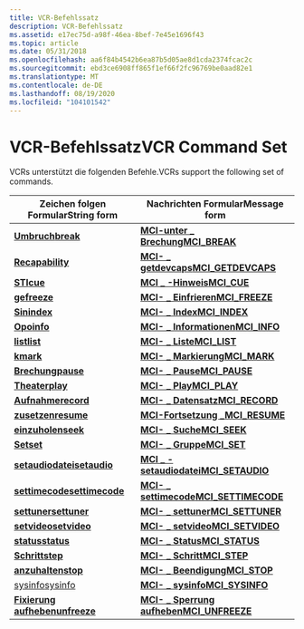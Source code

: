 ```yaml
---
title: VCR-Befehlssatz
description: VCR-Befehlssatz
ms.assetid: e17ec75d-a98f-46ea-8bef-7e45e1696f43
ms.topic: article
ms.date: 05/31/2018
ms.openlocfilehash: aa6f84b4542b6ea87b5d05ae8d1cda2374fcac2c
ms.sourcegitcommit: ebd3ce6908ff865f1ef66f2fc96769be0aad82e1
ms.translationtype: MT
ms.contentlocale: de-DE
ms.lasthandoff: 08/19/2020
ms.locfileid: "104101542"
---
```

# <a name="vcr-command-set"></a><span data-ttu-id="7f821-103">VCR-Befehlssatz</span><span class="sxs-lookup"><span data-stu-id="7f821-103">VCR Command Set</span></span>

<span data-ttu-id="7f821-104">VCRs unterstützt die folgenden Befehle.</span><span class="sxs-lookup"><span data-stu-id="7f821-104">VCRs support the following set of commands.</span></span>



| <span data-ttu-id="7f821-105">Zeichen folgen Formular</span><span class="sxs-lookup"><span data-stu-id="7f821-105">String form</span></span>                        | <span data-ttu-id="7f821-106">Nachrichten Formular</span><span class="sxs-lookup"><span data-stu-id="7f821-106">Message form</span></span>                                |
|------------------------------------|---------------------------------------------|
| [<span data-ttu-id="7f821-107">**Umbruch**</span><span class="sxs-lookup"><span data-stu-id="7f821-107">**break**</span></span>](break.md)             | [<span data-ttu-id="7f821-108">**MCI-unter \_ Brechung**</span><span class="sxs-lookup"><span data-stu-id="7f821-108">**MCI\_BREAK**</span></span>](mci-break.md)             |
| [<span data-ttu-id="7f821-109">**Re**</span><span class="sxs-lookup"><span data-stu-id="7f821-109">**capability**</span></span>](capability.md)   | [<span data-ttu-id="7f821-110">**MCI- \_ getdevcaps**</span><span class="sxs-lookup"><span data-stu-id="7f821-110">**MCI\_GETDEVCAPS**</span></span>](mci-getdevcaps.md)   |
| [<span data-ttu-id="7f821-111">**STI**</span><span class="sxs-lookup"><span data-stu-id="7f821-111">**cue**</span></span>](cue.md)                 | [<span data-ttu-id="7f821-112">**MCI \_ -Hinweis**</span><span class="sxs-lookup"><span data-stu-id="7f821-112">**MCI\_CUE**</span></span>](mci-cue.md)                 |
| [<span data-ttu-id="7f821-113">**ge**</span><span class="sxs-lookup"><span data-stu-id="7f821-113">**freeze**</span></span>](freeze.md)           | [<span data-ttu-id="7f821-114">**MCI- \_ Einfrieren**</span><span class="sxs-lookup"><span data-stu-id="7f821-114">**MCI\_FREEZE**</span></span>](mci-freeze.md)           |
| [<span data-ttu-id="7f821-115">**Sin**</span><span class="sxs-lookup"><span data-stu-id="7f821-115">**index**</span></span>](./windows-multimedia-start-page.md)             | [<span data-ttu-id="7f821-116">**MCI- \_ Index**</span><span class="sxs-lookup"><span data-stu-id="7f821-116">**MCI\_INDEX**</span></span>](mci-index.md)             |
| [<span data-ttu-id="7f821-117">**Opo**</span><span class="sxs-lookup"><span data-stu-id="7f821-117">**info**</span></span>](info.md)               | [<span data-ttu-id="7f821-118">**MCI- \_ Informationen**</span><span class="sxs-lookup"><span data-stu-id="7f821-118">**MCI\_INFO**</span></span>](mci-info.md)               |
| [<span data-ttu-id="7f821-119">**list**</span><span class="sxs-lookup"><span data-stu-id="7f821-119">**list**</span></span>](list.md)               | [<span data-ttu-id="7f821-120">**MCI- \_ Liste**</span><span class="sxs-lookup"><span data-stu-id="7f821-120">**MCI\_LIST**</span></span>](mci-list.md)               |
| [<span data-ttu-id="7f821-121">**k**</span><span class="sxs-lookup"><span data-stu-id="7f821-121">**mark**</span></span>](mark.md)               | [<span data-ttu-id="7f821-122">**MCI- \_ Markierung**</span><span class="sxs-lookup"><span data-stu-id="7f821-122">**MCI\_MARK**</span></span>](mci-mark.md)               |
| [<span data-ttu-id="7f821-123">**Brechung**</span><span class="sxs-lookup"><span data-stu-id="7f821-123">**pause**</span></span>](pause.md)             | [<span data-ttu-id="7f821-124">**MCI- \_ Pause**</span><span class="sxs-lookup"><span data-stu-id="7f821-124">**MCI\_PAUSE**</span></span>](mci-pause.md)             |
| [<span data-ttu-id="7f821-125">**Theater**</span><span class="sxs-lookup"><span data-stu-id="7f821-125">**play**</span></span>](play.md)               | [<span data-ttu-id="7f821-126">**MCI- \_ Play**</span><span class="sxs-lookup"><span data-stu-id="7f821-126">**MCI\_PLAY**</span></span>](mci-play.md)               |
| [<span data-ttu-id="7f821-127">**Aufnahme**</span><span class="sxs-lookup"><span data-stu-id="7f821-127">**record**</span></span>](record.md)           | [<span data-ttu-id="7f821-128">**MCI- \_ Datensatz**</span><span class="sxs-lookup"><span data-stu-id="7f821-128">**MCI\_RECORD**</span></span>](mci-record.md)           |
| [<span data-ttu-id="7f821-129">**zusetzen**</span><span class="sxs-lookup"><span data-stu-id="7f821-129">**resume**</span></span>](resume.md)           | [<span data-ttu-id="7f821-130">**MCI-Fortsetzung \_**</span><span class="sxs-lookup"><span data-stu-id="7f821-130">**MCI\_RESUME**</span></span>](mci-resume.md)           |
| [<span data-ttu-id="7f821-131">**einzuholen**</span><span class="sxs-lookup"><span data-stu-id="7f821-131">**seek**</span></span>](seek.md)               | [<span data-ttu-id="7f821-132">**MCI- \_ Suche**</span><span class="sxs-lookup"><span data-stu-id="7f821-132">**MCI\_SEEK**</span></span>](mci-seek.md)               |
| [<span data-ttu-id="7f821-133">**Set**</span><span class="sxs-lookup"><span data-stu-id="7f821-133">**set**</span></span>](set.md)                 | [<span data-ttu-id="7f821-134">**MCI- \_ Gruppe**</span><span class="sxs-lookup"><span data-stu-id="7f821-134">**MCI\_SET**</span></span>](mci-set.md)                 |
| [<span data-ttu-id="7f821-135">**setaudiodatei**</span><span class="sxs-lookup"><span data-stu-id="7f821-135">**setaudio**</span></span>](setaudio.md)       | [<span data-ttu-id="7f821-136">**MCI \_ -setaudiodatei**</span><span class="sxs-lookup"><span data-stu-id="7f821-136">**MCI\_SETAUDIO**</span></span>](mci-setaudio.md)       |
| [<span data-ttu-id="7f821-137">**settimecode**</span><span class="sxs-lookup"><span data-stu-id="7f821-137">**settimecode**</span></span>](settimecode.md) | [<span data-ttu-id="7f821-138">**MCI- \_ settimecode**</span><span class="sxs-lookup"><span data-stu-id="7f821-138">**MCI\_SETTIMECODE**</span></span>](mci-settimecode.md) |
| [<span data-ttu-id="7f821-139">**settuner**</span><span class="sxs-lookup"><span data-stu-id="7f821-139">**settuner**</span></span>](settuner.md)       | [<span data-ttu-id="7f821-140">**MCI- \_ settuner**</span><span class="sxs-lookup"><span data-stu-id="7f821-140">**MCI\_SETTUNER**</span></span>](mci-settuner.md)       |
| [<span data-ttu-id="7f821-141">**setvideo**</span><span class="sxs-lookup"><span data-stu-id="7f821-141">**setvideo**</span></span>](setvideo.md)       | [<span data-ttu-id="7f821-142">**MCI- \_ setvideo**</span><span class="sxs-lookup"><span data-stu-id="7f821-142">**MCI\_SETVIDEO**</span></span>](mci-setvideo.md)       |
| [<span data-ttu-id="7f821-143">**status**</span><span class="sxs-lookup"><span data-stu-id="7f821-143">**status**</span></span>](status.md)           | [<span data-ttu-id="7f821-144">**MCI- \_ Status**</span><span class="sxs-lookup"><span data-stu-id="7f821-144">**MCI\_STATUS**</span></span>](mci-status.md)           |
| [<span data-ttu-id="7f821-145">**Schritt**</span><span class="sxs-lookup"><span data-stu-id="7f821-145">**step**</span></span>](step.md)               | [<span data-ttu-id="7f821-146">**MCI- \_ Schritt**</span><span class="sxs-lookup"><span data-stu-id="7f821-146">**MCI\_STEP**</span></span>](mci-step.md)               |
| [<span data-ttu-id="7f821-147">**anzuhalten**</span><span class="sxs-lookup"><span data-stu-id="7f821-147">**stop**</span></span>](stop.md)               | [<span data-ttu-id="7f821-148">**MCI- \_ Beendigung**</span><span class="sxs-lookup"><span data-stu-id="7f821-148">**MCI\_STOP**</span></span>](mci-stop.md)               |
| [<span data-ttu-id="7f821-149">sysinfo</span><span class="sxs-lookup"><span data-stu-id="7f821-149">sysinfo</span></span>](sysinfo.md)             | [<span data-ttu-id="7f821-150">**MCI- \_ sysinfo**</span><span class="sxs-lookup"><span data-stu-id="7f821-150">**MCI\_SYSINFO**</span></span>](mci-sysinfo.md)         |
| [<span data-ttu-id="7f821-151">**Fixierung aufheben**</span><span class="sxs-lookup"><span data-stu-id="7f821-151">**unfreeze**</span></span>](unfreeze.md)       | [<span data-ttu-id="7f821-152">**MCI- \_ Sperrung aufheben**</span><span class="sxs-lookup"><span data-stu-id="7f821-152">**MCI\_UNFREEZE**</span></span>](mci-unfreeze.md)       |



 

 

 